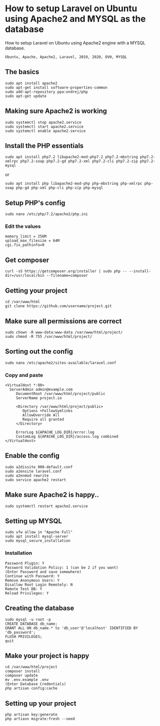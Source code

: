 # How to setup Laravel on Ubuntu using Apache2 and MYSQL as the database
How to setup Laravel on Ubuntu using Apache2 engine with a MYSQL database.

```
Ubuntu, Apache, Apache2, Laravel, 2019, 2020, OVH, MYSQL
```

## The basics  
```
sudo apt install apache2
sudo apt-get install software-properties-common
sudo add-apt-repository ppa:ondrej/php
sudo apt-get update
```

## Making sure Apache2 is working  
```
sudo systemctl stop apache2.service  
sudo systemctl start apache2.service  
sudo systemctl enable apache2.service  
```
## Install the PHP essentials  
```
sudo apt install php7.2 libapache2-mod-php7.2 php7.2-mbstring php7.2-xmlrpc php7.2-soap php7.2-gd php7.2-xml php7.2-cli php7.2-zip php7.2-mysql
```
or
```
sudo apt install php libapache2-mod-php php-mbstring php-xmlrpc php-soap php-gd php-xml php-cli php-zip php-mysql
```
## Setup PHP's config  
```
sudo nano /etc/php/7.2/apache2/php.ini
```
### Edit the values 
```
memory_limit = 256M  
upload_max_filesize = 64M  
cgi.fix_pathinfo=0
```

## Get composer  
```
curl -sS https://getcomposer.org/installer | sudo php -- --install-dir=/usr/local/bin --filename=composer
```

## Getting your project  
```
cd /var/www/html  
git clone https://github.com/username/project.git
```
## Make sure all permissions are correct  
```
sudo chown -R www-data:www-data /var/www/html/project/  
sudo chmod -R 755 /var/www/html/project/  
```

## Sorting out the config  
```
sudo nano /etc/apache2/sites-available/laravel.conf
```
### Copy and paste
```
<VirtualHost *:80>
  ServerAdmin admin@example.com
     DocumentRoot /var/www/html/project/public
     ServerName project.io

     <Directory /var/www/html/project/public>
        Options +FollowSymlinks
        AllowOverride All
        Require all granted
     </Directory>

     ErrorLog ${APACHE_LOG_DIR}/error.log
     CustomLog ${APACHE_LOG_DIR}/access.log combined
</VirtualHost>
```

## Enable the config
```
sudo a2dissite 000-default.conf
sudo a2ensite laravel.conf
sudo a2enmod rewrite
sudo service apache2 restart
```

## Make sure Apache2 is happy..
```
sudo systemctl restart apache2.service
```

## Setting up MYSQL
```
sudo ufw allow in "Apache Full"
sudo apt install mysql-server
sudo mysql_secure_installation
```
### Installation
```
Password Plugin: Y
Password Validation Policy: 1 (can be 2 if you want)
(Enter Password and save somewhere)
Continue with Password: Y
Remove Anonymous Users: Y
Disallow Root Login Remotely: N
Remote Test DB: Y
Reload Privileges: Y
```

## Creating the database
```
sudo mysql -u root -p
CREATE DATABASE db_name;
GRANT ALL ON db_name.* to 'db_user'@'localhost' IDENTIFIED BY 'db_password';
FLUSH PRIVILEGES;
quit
```

## Make your project is happy
```
cd /var/www/html/project
composer install
composer update
mv .env.example .env
(Enter Database Credentials)
php artisan config:cache
```

## Setting up your project
```
php artisan key:generate
php artiasn migrate:fresh --seed
```
